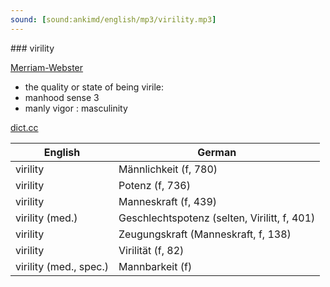 ```yaml
---
sound: [sound:ankimd/english/mp3/virility.mp3]
---
```


\### virility

[Merriam-Webster](https://www.merriam-webster.com/dictionary/virility)

- the quality or state of being virile:
- manhood sense 3
- manly vigor : masculinity

[dict.cc](https://www.dict.cc/virility)

| English        | German       |
| -------------- | ------------ |
| virility | Männlichkeit (f, 780) |
| virility | Potenz (f, 736) |
| virility | Manneskraft (f, 439) |
| virility (med.) | Geschlechtspotenz (selten, Virilitt, f, 401) |
| virility | Zeugungskraft (Manneskraft, f, 138) |
| virility | Virilität (f, 82) |
| virility (med., spec.) | Mannbarkeit (f) |

